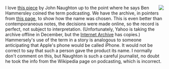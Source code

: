 <img src="http://scripting.com/images/2019/11/30/apple.png" border="0" align="right">I love <a href="https://www.theguardian.com/commentisfree/2019/nov/30/podcasting-fifteenth-years-old-corporate-greed-threat">this piece</a> by John Naughton up to the point where he says Ben Hammersley coined the term podcasting. We have the archive, in pointers from <a href="http://threads2.scripting.com/2013/april/howPodcastingGotItsName">this page</a>,  to show how the name was chosen. This is even better than contemporaneous notes, the decisions were made online, so the record is perfect, not subject to interpretation. (Unfortunately, Yahoo is taking the archive offline in December, but the <a href="https://web.archive.org/web/20130410020053/http://threads2.scripting.com/2013/april/howPodcastingGotItsName">Internet Archive</a> has copies.) Hammersely's use of the term in a story is analogous to someone anticipating that Apple's phone would be called iPhone. It would not be correct to say that such a person gave the product its name. I normally don't comment on this, but Naughton is such a careful journalist, no doubt he took the info from the Wikipedia page on podcasting, which is incorrect. 
